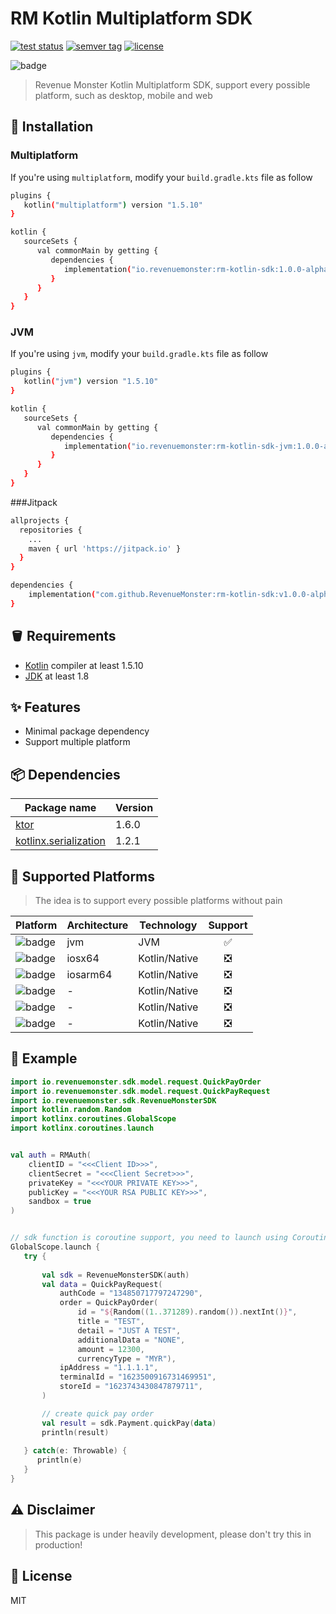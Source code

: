 # RM Kotlin Multiplatform SDK

<p>
   <a href="https://github.com/RevenueMonster/rm-kotlin-sdk/actions?query=workflow%3ATest"><img src="https://github.com/RevenueMonster/rm-kotlin-sdk/workflows/Test/badge.svg?branch=main" alt="test status" title="test status"/></a>
   <a href="https://github.com/RevenueMonster/rm-kotlin-sdk/releases"><img src="https://img.shields.io/github/v/tag/RevenueMonster/rm-kotlin-sdk" alt="semver tag" title="semver tag"/></a>
   <a href="https://github.com/RevenueMonster/rm-kotlin-sdk/blob/main/LICENSE"><img src="https://img.shields.io/github/license/RevenueMonster/rm-kotlin-sdk" alt="license" title="license"/></a>
</p>

![badge][badge-android]

[badge-android]: http://img.shields.io/badge/platform-android-6EDB8D.svg?style=flat
[badge-ios]: http://img.shields.io/badge/platform-ios-CDCDCD.svg?style=flat
[badge-js]: http://img.shields.io/badge/platform-js-F8DB5D.svg?style=flat
[badge-jvm]: http://img.shields.io/badge/platform-jvm-DB413D.svg?style=flat
[badge-linux]: http://img.shields.io/badge/platform-linux-2D3F6C.svg?style=flat 
[badge-windows]: http://img.shields.io/badge/platform-windows-4D76CD.svg?style=flat
[badge-mac]: http://img.shields.io/badge/platform-macos-111111.svg?style=flat
[badge-watchos]: http://img.shields.io/badge/platform-watchos-C0C0C0.svg?style=flat
[badge-tvos]: http://img.shields.io/badge/platform-tvos-808080.svg?style=flat
[badge-wasm]: https://img.shields.io/badge/platform-wasm-624FE8.svg?style=flat
[badge-nodejs]: https://img.shields.io/badge/platform-nodejs-68a063.svg?style=flat

> Revenue Monster Kotlin Multiplatform SDK, support every possible platform, such as desktop, mobile and web


## 🔨 Installation

### Multiplatform

If you're using `multiplatform`, modify your `build.gradle.kts` file as follow

```bash
plugins {
   kotlin("multiplatform") version "1.5.10"
}

kotlin {
   sourceSets {
      val commonMain by getting {
         dependencies {
            implementation("io.revenuemonster:rm-kotlin-sdk:1.0.0-alpha.2")
         }
      }
   }
}
```

### JVM

If you're using `jvm`, modify your `build.gradle.kts` file as follow

```bash
plugins {
   kotlin("jvm") version "1.5.10"
}

kotlin {
   sourceSets {
      val commonMain by getting {
         dependencies {
            implementation("io.revenuemonster:rm-kotlin-sdk-jvm:1.0.0-alpha.2")
         }
      }
   }
}
```

###Jitpack
```bash
allprojects {
  repositories {
	...
    maven { url 'https://jitpack.io' }
  }
}

dependencies {
    implementation("com.github.RevenueMonster:rm-kotlin-sdk:v1.0.0-alpha.2")
}

```


## 🪣 Requirements

- [Kotlin](https://github.com/JetBrains/kotlin) compiler at least 1.5.10
- [JDK](https://www.oracle.com/java/technologies/javase-downloads.html) at least 1.8

## ✨ Features

- Minimal package dependency
- Support multiple platform

## 📦️ Dependencies

| Package name | Version |
|--------------|---------|
| [ktor](https://github.com/ktorio/ktor) | 1.6.0 |
| [kotlinx.serialization](https://github.com/Kotlin/kotlinx.serialization) | 1.2.1 |

## 🤖 Supported Platforms

> The idea is to support every possible platforms without pain

| Platform | Architecture | Technology |Support |
|---------------|---|-----|:-------:|
| ![badge][badge-android] | jvm | JVM | ✅ |
| ![badge][badge-ios] | iosx64 | Kotlin/Native | ❎ |
| ![badge][badge-ios] | iosarm64 | Kotlin/Native | ❎ |
| ![badge][badge-mac] | - | Kotlin/Native | ❎ |
| ![badge][badge-linux] | - | Kotlin/Native | ❎ |
| ![badge][badge-windows] | - | Kotlin/Native | ❎ |

## 🙈 Example

```kotlin
import io.revenuemonster.sdk.model.request.QuickPayOrder
import io.revenuemonster.sdk.model.request.QuickPayRequest
import io.revenuemonster.sdk.RevenueMonsterSDK
import kotlin.random.Random
import kotlinx.coroutines.GlobalScope
import kotlinx.coroutines.launch


val auth = RMAuth(
    clientID = "<<<Client ID>>>",
    clientSecret = "<<<Client Secret>>>",
    privateKey = "<<<YOUR PRIVATE KEY>>>",
    publicKey = "<<<YOUR RSA PUBLIC KEY>>>",
    sandbox = true
)


// sdk function is coroutine support, you need to launch using Coroutine package
GlobalScope.launch {
   try {
       
       val sdk = RevenueMonsterSDK(auth)
       val data = QuickPayRequest(
           authCode = "134850717797247290",
           order = QuickPayOrder(
               id = "${Random((1..371289).random()).nextInt()}",
               title = "TEST",
               detail = "JUST A TEST",
               additionalData = "NONE",
               amount = 12300,
               currencyType = "MYR"),
           ipAddress = "1.1.1.1",
           terminalId = "1623500916731469951",
           storeId = "1623743430847879711",
       )

       // create quick pay order
       val result = sdk.Payment.quickPay(data)
       println(result)
       
   } catch(e: Throwable) {
      println(e)
   }
}
```

## ⚠️ Disclaimer

> This package is under heavily development, please don't try this in production!

## 📄 License

MIT
